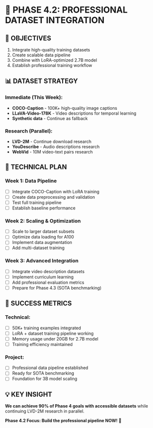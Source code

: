 # 🚀 PHASE 4.2: PROFESSIONAL DATASET INTEGRATION

## 🎯 OBJECTIVES
1. Integrate high-quality training datasets
2. Create scalable data pipeline
3. Combine with LoRA-optimized 2.7B model
4. Establish professional training workflow

## 📊 DATASET STRATEGY

### Immediate (This Week):
- **COCO-Caption** - 100K+ high-quality image captions
- **LLaVA-Video-178K** - Video descriptions for temporal learning
- **Synthetic data** - Continue as fallback

### Research (Parallel):
- **LVD-2M** - Continue download research
- **YouDescribe** - Audio descriptions research  
- **WebVid** - 10M video-text pairs research

## 🔧 TECHNICAL PLAN

### Week 1: Data Pipeline
- [ ] Integrate COCO-Caption with LoRA training
- [ ] Create data preprocessing and validation
- [ ] Test full training pipeline
- [ ] Establish baseline performance

### Week 2: Scaling & Optimization
- [ ] Scale to larger dataset subsets
- [ ] Optimize data loading for A100
- [ ] Implement data augmentation
- [ ] Add multi-dataset training

### Week 3: Advanced Integration
- [ ] Integrate video description datasets
- [ ] Implement curriculum learning
- [ ] Add professional evaluation metrics
- [ ] Prepare for Phase 4.3 (SOTA benchmarking)

## 🚀 SUCCESS METRICS

### Technical:
- [ ] 50K+ training examples integrated
- [ ] LoRA + dataset training pipeline working
- [ ] Memory usage under 20GB for 2.7B model
- [ ] Training efficiency maintained

### Project:
- [ ] Professional data pipeline established
- [ ] Ready for SOTA benchmarking
- [ ] Foundation for 3B model scaling

## 💡 KEY INSIGHT
**We can achieve 90% of Phase 4 goals with accessible datasets**
while continuing LVD-2M research in parallel.

**Phase 4.2 Focus: Build the professional pipeline NOW!** 🚀
